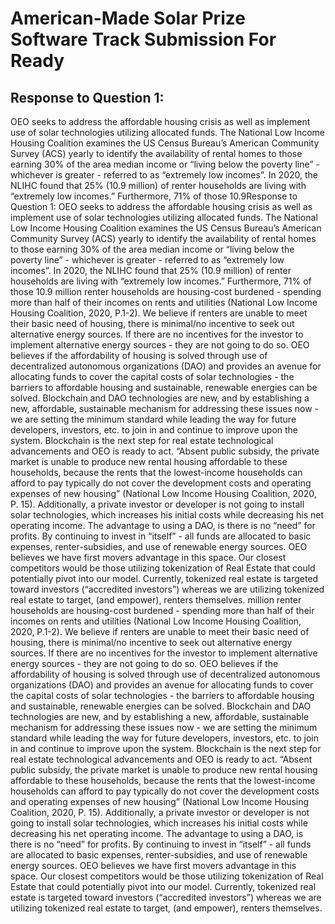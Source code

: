 # American-Made Solar Prize Software Track Submission For Ready
## Response to Question 1:
OEO seeks to address the affordable housing crisis as well as implement use of solar technologies utilizing allocated funds. The National Low Income Housing Coalition examines the US Census Bureau’s American Community Survey (ACS) yearly to identify the availability of rental homes to those earning 30% of the area median income or “living below the poverty line” - whichever is greater - referred to as “extremely low incomes”.  In 2020, the NLIHC found that 25% (10.9 million) of renter households are living with “extremely low incomes.” Furthermore, 71% of those 10.9Response to Question 1:
OEO seeks to address the affordable housing crisis as well as implement use of solar technologies utilizing allocated funds. The National Low Income Housing Coalition examines the US Census Bureau’s American Community Survey (ACS) yearly to identify the availability of rental homes to those earning 30% of the area median income or “living below the poverty line” - whichever is greater - referred to as “extremely low incomes”.  In 2020, the NLIHC found that 25% (10.9 million) of renter households are living with “extremely low incomes.” Furthermore, 71% of those 10.9 million renter households are housing-cost burdened - spending more than half of their incomes on rents and utilities (National Low Income Housing Coalition, 2020, P.1-2). We believe if renters are unable to meet their basic need of housing, there is minimal/no incentive to seek out alternative energy sources. If there are no incentives for the investor to implement alternative energy sources - they are not going to do so. 
OEO believes if the affordability of housing is solved through use of decentralized autonomous organizations (DAO) and provides an avenue for allocating funds to cover the capital costs of solar technologies - the barriers to affordable housing and sustainable, renewable energies can be solved. Blockchain and DAO technologies are new, and by establishing a new, affordable, sustainable mechanism for addressing these issues now - we are setting the minimum standard while leading the way for future developers, investors, etc. to join in and continue to improve upon the system. Blockchain is the next step for real estate technological advancements and OEO is ready to act. 
“Absent public subsidy, the private market is unable to produce new rental housing affordable to these households, because the rents that the lowest-income households can afford to pay typically do not cover the development costs and operating expenses of new housing” (National Low Income Housing Coalition, 2020, P. 15). Additionally, a private investor or developer is not going to install solar technologies, which increases his initial costs while decreasing his net operating income.  The advantage to using a DAO, is there is no “need” for profits. By continuing to invest in “itself” - all funds are allocated to basic expenses, renter-subsidies, and use of renewable energy sources. 
OEO believes we have first movers advantage in this space. Our closest competitors would be those utilizing tokenization of Real Estate that could potentially pivot into our model. Currently, tokenized real estate is targeted toward investors (“accredited investors”) whereas we are utilizing tokenized real estate to target, (and empower), renters themselves. 
 million renter households are housing-cost burdened - spending more than half of their incomes on rents and utilities (National Low Income Housing Coalition, 2020, P.1-2). We believe if renters are unable to meet their basic need of housing, there is minimal/no incentive to seek out alternative energy sources. If there are no incentives for the investor to implement alternative energy sources - they are not going to do so. 
OEO believes if the affordability of housing is solved through use of decentralized autonomous organizations (DAO) and provides an avenue for allocating funds to cover the capital costs of solar technologies - the barriers to affordable housing and sustainable, renewable energies can be solved. Blockchain and DAO technologies are new, and by establishing a new, affordable, sustainable mechanism for addressing these issues now - we are setting the minimum standard while leading the way for future developers, investors, etc. to join in and continue to improve upon the system. Blockchain is the next step for real estate technological advancements and OEO is ready to act. 
“Absent public subsidy, the private market is unable to produce new rental housing affordable to these households, because the rents that the lowest-income households can afford to pay typically do not cover the development costs and operating expenses of new housing” (National Low Income Housing Coalition, 2020, P. 15). Additionally, a private investor or developer is not going to install solar technologies, which increases his initial costs while decreasing his net operating income.  The advantage to using a DAO, is there is no “need” for profits. By continuing to invest in “itself” - all funds are allocated to basic expenses, renter-subsidies, and use of renewable energy sources. 
OEO believes we have first movers advantage in this space. Our closest competitors would be those utilizing tokenization of Real Estate that could potentially pivot into our model. Currently, tokenized real estate is targeted toward investors (“accredited investors”) whereas we are utilizing tokenized real estate to target, (and empower), renters themselves. 
